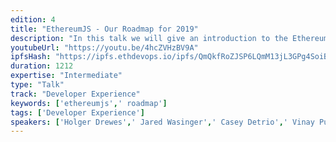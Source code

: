```yaml
---
edition: 4
title: "EthereumJS - Our Roadmap for 2019"
description: "In this talk we will give an introduction to the EthereumJS ecosystem and the various libraries we are maintaining and provide an outlook on future developments. We will tell you about the state of our virtual machine implementation and plans on Ewasm integration and we will retrace the progress on our client project. We will further talk about where we think we can contribute to the latest sharding research efforts and explain why we get more and more excited about TypeScript, what AssemblyScript is and what all this has to do with progress and future integration of an Ewasm virtual machine. This will be a combined talk by various members of the EthereumJS team."
youtubeUrl: "https://youtu.be/4hcZVHzBV9A"
ipfsHash: "https://ipfs.ethdevops.io/ipfs/QmQkfRoZJSP6LQmM13jL3GPg4SoiBjPWqLcPGzRhWFmfR1?filename=Ewasm_-_Ethereum-flavored_WebAssembly_and_Ethereum_2.0_-_Part_2_Devcon4-W4T4Q_SUQt0.mp4"
duration: 1212
expertise: "Intermediate"
type: "Talk"
track: "Developer Experience"
keywords: ['ethereumjs',' roadmap']
tags: ['Developer Experience']
speakers: ['Holger Drewes',' Jared Wasinger',' Casey Detrio',' Vinay Pulim',' Alex Beregszaszi']
---
```

